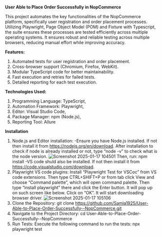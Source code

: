 **User Able to Place Order Successfully in NopCommerce**

This project automates the key functionalities of the NopCommerce platform, specifically user registration and order placement processes. Utilizing Playwright, Page Object Model (POM) and Fixture with Typescript, the suite ensures these processes are tested efficiently across multiple operating systems. It ensures robust and reliable testing across multiple browsers, reducing manual effort while improving accuracy.

**Features:**
1. Automated tests for user registration and order placement.
2. Cross-browser support (Chromium, Firefox, WebKit).
3. Modular TypeScript code for better maintainability.
4. Fast execution and retries for failed tests.
5. Detailed reporting for each test execution.

**Technologies Used:**
1. Programming Language: TypeScript,
2. Automation Framework: Playwright,
3. Editor: Visual Studio Code,
4. Package Manager: npm (Node.js),
5. Reporting Tool: Allure 

**Installation**
1. Node.js and Editor installation:
   -Ensure you have Node.js installed. If not then install it from https://nodejs.org/en/download. After installation to check if node is already installed or not, type “node -v” to check what is the node version. ![Screenshot 2025-01-17 104501](https://github.com/user-attachments/assets/5d98ebe4-2b59-4d65-8055-097b3c21f0f4)
Then, run:
   npm install
   -VS code shuld also be installed. If not then install it from https://code.visualstudio.com/download.
2. Playwright VS code plugins: 
Install “Playwright Test for VSCoc” from VS code extensions. Then type CTRL+SHIFT+P or from tab click View and choose “Command palette”, which will open command palette. Then type “install playwright” there and click the Enter button. It will pop up on such screen like below. Click on “OK”. It will start downloading browser driver. ![Screenshot 2025-01-17 105106](https://github.com/user-attachments/assets/1d433ad3-8e96-4ed0-8d28-2c8ba9443698)
3. Clone the Repository:
   git clone https://github.com/Samia1925/User-Able-to-Place-Order-Successfully--NopCommerce.git
4. Navigate to the Project Directory:
   cd User-Able-to-Place-Order-Successfully--NopCommerce
5. Run Tests: Execute the following command to run the tests:
   npx playwright test



